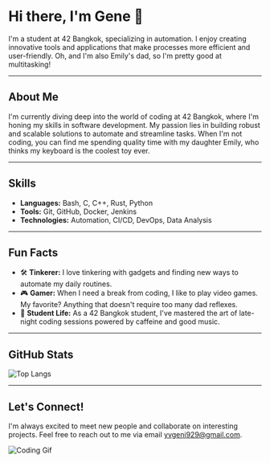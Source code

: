 # Hi there, I'm Gene 👋

I'm a student at 42 Bangkok, specializing in automation. I enjoy creating innovative tools and applications that make processes more efficient and user-friendly. Oh, and I'm also Emily's dad, so I'm pretty good at multitasking!

---

## About Me

I'm currently diving deep into the world of coding at 42 Bangkok, where I'm honing my skills in software development. My passion lies in building robust and scalable solutions to automate and streamline tasks. When I'm not coding, you can find me spending quality time with my daughter Emily, who thinks my keyboard is the coolest toy ever.

---

## Skills

- **Languages:** Bash, C, C++, Rust, Python
- **Tools:** Git, GitHub, Docker, Jenkins
- **Technologies:** Automation, CI/CD, DevOps, Data Analysis

---

## Fun Facts

- 🛠️ **Tinkerer:** I love tinkering with gadgets and finding new ways to automate my daily routines.
- 🎮 **Gamer:** When I need a break from coding, I like to play video games. My favorite? Anything that doesn't require too many dad reflexes.
- 🌟 **Student Life:** As a 42 Bangkok student, I've mastered the art of late-night coding sessions powered by caffeine and good music.

---

## GitHub Stats

![Top Langs](https://github-readme-stats.vercel.app/api/top-langs/?username=GeneArg&layout=compact&theme=radical)

---

## Let's Connect!

I'm always excited to meet new people and collaborate on interesting projects. Feel free to reach out to me via email [yvgeni929@gmail.com](mailto:yvgeni929@gmail.com).

![Coding Gif](https://media.giphy.com/media/LmNwrBhejkK9EFP504/giphy.gif)
